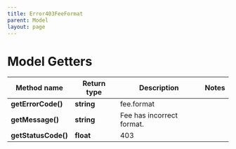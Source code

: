 ```yaml
---
title: Error403FeeFormat
parent: Model
layout: page
---
```


# Model Getters

Method name | Return type | Description | Notes
------------ | ------------- | ------------- | -------------
**getErrorCode()** | **string** | fee.format |
**getMessage()** | **string** | Fee has incorrect format. |
**getStatusCode()** | **float** | 403 |

